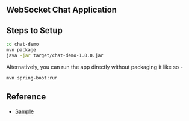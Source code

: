 ## WebSocket Chat Application

## Steps to Setup

```bash
cd chat-demo
mvn package
java -jar target/chat-demo-1.0.0.jar
```

Alternatively, you can run the app directly without packaging it like so -

```bash
mvn spring-boot:run
```

## Reference
- [Sample](https://www.callicoder.com/spring-boot-websocket-chat-example/)